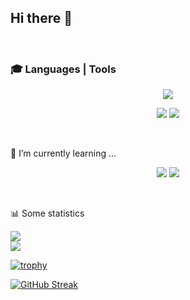 ## Hi there 👋

<br>

### 🎓 Languages | Tools
<p align="center">
  <img src="https://skillicons.dev/icons?i=css,html,scss,js" />  
</p>
<p align="center">
  <img src="https://skillicons.dev/icons?i=git,webpack" />
  <img src="https://skillicons.dev/icons?i=figma" />
</p>

<br>

🌱 I’m currently learning ...
<p align="center">
  <img src="https://skillicons.dev/icons?i=typescript,nodejs" />
   <img src="https://skillicons.dev/icons?i=react" />  
</p>

<br>

📊 Some statistics
<div align="left">
  <img src="https://www.codewars.com/users/AishSI/badges/large">  
</div>
<div align="left">
  <img src="https://github-readme-stats.vercel.app/api?username=aishsi&show_icons=true&theme=city_lights">  
</div>

[![trophy](https://github-profile-trophy.vercel.app/?username=aishsi&rank=B,AA&theme=juicyfresh)](https://github.com/aishsi/github-profile-trophy)

[![GitHub Streak](https://github-readme-streak-stats.herokuapp.com/?user=aishsi)](https://git.io/streak-stats)

